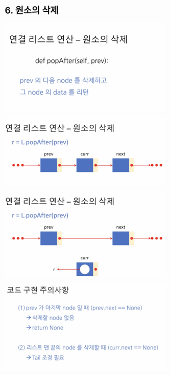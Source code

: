 # 6. 원소의 삭제

![](../.gitbook/assets/2020-01-16-5.29.04.png)

![](../.gitbook/assets/2020-01-16-5.29.13.png)

![](../.gitbook/assets/2020-01-16-5.29.44.png)

![](../.gitbook/assets/2020-01-16-5.30.07.png)



